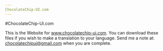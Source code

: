 ```yaml
---
ChocolateChip-UI.com
---
```

#ChocolateChip-UI.com

This is the Website for www.chocolatechip-ui.com. You can download these files if you wish to make a translation to your language. Send me a note at: chocolatechipui@gmail.com when you are complete.